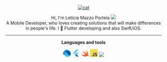 <p align="center">
  <a href="https://dribbble.com/shots/8230213-World-Sleep-Day">
    <img src="https://cdn.dribbble.com/users/2683272/screenshots/8230213/media/62467bca2a74fb63d14f4dab8e02703c.jpg" alt="cat" height="350"/>
  </a>
</p>

 <p align="center">
    Hi, I'm Letícia Mazzo Portela <img src="https://user-images.githubusercontent.com/5679180/79618120-0daffb80-80be-11ea-819e-d2b0fa904d07.gif" width="23px">
    <br>
    A Mobile Developer, who loves creating solutions that will make differences in people's life. I 💙 Flutter developing and also Swift/iOS.
 </p>

 <hr />

<p align="center">
    <b> Languages and tools </b>
</p>

<p align="center">
    <code><img height="25" src="https://raw.githubusercontent.com/leticiamazzoportela/leticiamazzoportela/master/assets/dart.png"></code>
    <code><img height="25" src="https://raw.githubusercontent.com/leticiamazzoportela/leticiamazzoportela/master/assets/flutter.png"></code>
    <code><img height="25" src="https://raw.githubusercontent.com/leticiamazzoportela/leticiamazzoportela/master/assets/swift.webp"></code>
    <code><img height="25" src="https://raw.githubusercontent.com/leticiamazzoportela/leticiamazzoportela/master/assets/javascript.png"></code>
    <code><img height="25" src="https://raw.githubusercontent.com/leticiamazzoportela/leticiamazzoportela/master/assets/images/languages/python.png"></code>
</p>

